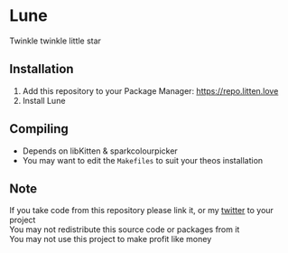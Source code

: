# Lune
Twinkle twinkle little star

## Installation
1. Add this repository to your Package Manager: https://repo.litten.love
2. Install Lune

## Compiling
  - Depends on libKitten & sparkcolourpicker
  - You may want to edit the `Makefiles` to suit your theos installation

## Note
If you take code from this repository please link it, or my [twitter](https://twitter.com/schneelittchen) to your project  
You may not redistribute this source code or packages from it  
You may not use this project to make profit like money
